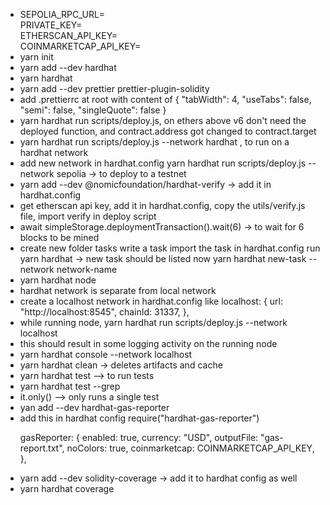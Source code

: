 <ul>
<li> 
SEPOLIA_RPC_URL= </br>
PRIVATE_KEY= </br>
ETHERSCAN_API_KEY= </br>
COINMARKETCAP_API_KEY= </br>
</li>
<li> yarn init </li>

<li> yarn add --dev hardhat </li>

<li> yarn hardhat </li>

<li> yarn add --dev prettier prettier-plugin-solidity </li>

<li> add .prettierrc at root with content of 
          {
           "tabWidth": 4,
           "useTabs": false,
           "semi": false,  
           "singleQuote": false
          }</li>

<li>yarn hardhat run scripts/deploy.js, on ethers above v6 don't need the deployed function, and contract.address got changed to contract.target
</li>

<li>yarn hardhat run scripts/deploy.js --network hardhat , to run on a hardhat network</li>

<li>add new network in hardhat.config 
yarn hardhat run scripts/deploy.js --network sepolia -> to deploy to a testnet</li>

<li>yarn add --dev @nomicfoundation/hardhat-verify -> add it in hardhat.config</li>

<li>get etherscan api key, add it in hardhat.config, copy the utils/verify.js file, import verify in deploy script</li>

<li>await simpleStorage.deploymentTransaction().wait(6) -> to wait for 6 blocks to be mined
</li>

<li>create new folder tasks
write a task 
import the task in hardhat.config 
run yarn hardhat -> new task should be listed now
yarn hardhat new-task --network network-name</li>

<li>yarn hardhat node</li>

<li>hardhat network is separate from local network 
</li>

<li>create a localhost network in hardhat.config like          
localhost: {
            url: "http://localhost:8545",
            chainId: 31337,
        },
</li>

<li>while running node, yarn hardhat run scripts/deploy.js --network localhost
</li>

<li>this should result in some logging activity on the running node 
</li>

<li>yarn hardhat console --network localhost</li>

<li>yarn hardhat clean -> deletes artifacts and cache</li>

<li> yarn hardhat test --> to run tests</li>
<li>yarn hardhat test --grep</li>
<li>it.only() --> only runs a single test</li>
<li>yan add --dev hardhat-gas-reporter</li>
<li>
add this in hardhat config
require("hardhat-gas-reporter")

  gasReporter: {
    enabled: true,
    currency: "USD",
    outputFile: "gas-report.txt",
    noColors: true,
    coinmarketcap: COINMARKETCAP_API_KEY,
  },
</li>
<li>yarn add --dev solidity-coverage -> add it to hardhat config as well </li>
<li>yarn hardhat coverage</li>
</ul>